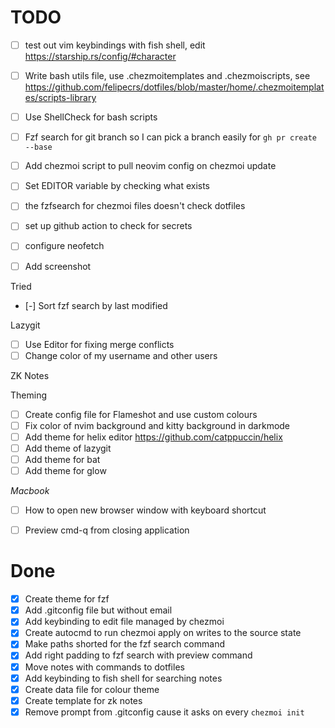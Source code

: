 
# TODO
- [ ] test out vim keybindings with fish shell, edit https://starship.rs/config/#character
- [ ] Write bash utils file, use .chezmoitemplates and .chezmoiscripts, see https://github.com/felipecrs/dotfiles/blob/master/home/.chezmoitemplates/scripts-library
- [ ] Use ShellCheck for bash scripts
- [ ] Fzf search for git branch so I can pick a branch easily for `gh pr create --base`
- [ ] Add chezmoi script to pull neovim config on chezmoi update
- [ ] Set EDITOR variable by checking what exists
- [ ] the fzfsearch for chezmoi files doesn't check dotfiles

- [ ] set up github action to check for secrets
- [ ] configure neofetch 
- [ ] Add screenshot 

Tried
- [-] Sort fzf search by last modified

Lazygit
  - [ ] Use Editor for fixing merge conflicts
  - [ ] Change color of my username and other users

ZK Notes

Theming
- [ ] Create config file for Flameshot and use custom colours
- [ ] Fix color of nvim background and kitty background in darkmode
- [ ] Add theme for helix editor https://github.com/catppuccin/helix
- [ ] Add theme of lazygit
- [ ] Add theme for bat
- [ ] Add theme for glow

*Macbook*
- [ ] How to open new browser window with keyboard shortcut
- [ ] Preview cmd-q from closing application




# Done
- [X] Create theme for fzf
- [X] Add .gitconfig file but without email 
- [X] Add keybinding to edit file managed by chezmoi
- [X] Create autocmd to run chezmoi apply on writes to the source state
- [X] Make paths shorted for the fzf search command
- [X] Add right padding to fzf search with preview command
- [X] Move notes with commands to dotfiles
- [X] Add keybinding to fish shell for searching notes
- [X] Create data file for colour theme
- [X] Create template for zk notes
- [X] Remove prompt from .gitconfig cause it asks on every `chezmoi init`

